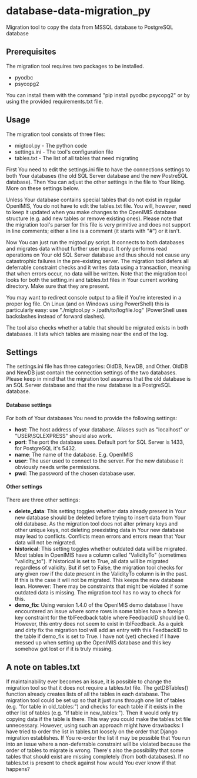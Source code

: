 # database-data-migration_py
Migration tool to copy the data from MSSQL database to PostgreSQL database


## Prerequisites
The migration tool requires two packages to be installed.
* pyodbc
* psycopg2

You can install them with the command "pip install pyodbc psycopg2" or by using the provided requirements.txt file.


## Usage
The migration tool consists of three files:
* migtool.py - The python code
* settings.ini - The tool's configuration file
* tables.txt - The list of all tables that need migrating

First You need to edit the settings.ini file to have the connections settings to both Your databases (the old SQL Server 
database and the new PostreSQL database). Then You can adjust the other settings in the file to Your liking. More on 
these settings below.

Unless Your database contains special tables that do not exist in regular OpenIMIS, You do not have to edit the 
tables.txt file. You will, however, need to keep it updated when you make changes to the OpenIMIS database structure 
(e.g. add new tables or remove existing ones). Please note that the migration tool's parser for this file is very 
primitive and does not support in line comments; either a line is a comment (it starts with "#") or it isn't. 

Now You can just run the migtool.py script. It connects to both databases and migrates data without further user input. 
It only performs read operations on Your old SQL Server database and thus should not cause any catastrophic failures in
the pre-existing server. The migration tool defers all deferrable constraint checks and it writes data using a 
transaction, meaning that when errors occur, no data will be written. Note that the migration tool looks for both the 
setting.ini and tables.txt files in Your current working directory. Make sure that they are present.

You may want to redirect console output to a file if You're interested in a proper log file. On Linux (and on Windows 
using PowerShell) this is particularly easy: use "./migtool.py > /path/to/logfile.log" (PowerShell uses backslashes 
instead of forward slashes).

The tool also checks whether a table that should be migrated exists in both databases. It lists which tables are missing 
near the end of the log.


## Settings
The settings.ini file has three categories: OldDB, NewDB, and Other. OldDB and NewDB just contain the connection 
settings of the two databases. Please keep in mind that the migration tool assumes that the old database is an SQL 
Server database and that the new database is a PostgreSQL database.

#### Database settings
For both of Your databases You need to provide the following settings:
* <b>host</b>: The host address of your database. Aliases such as "localhost" or "USER\SQLEXPRESS" should also work. 
* <b>port</b>: The port the database uses. Default port for SQL Server is 1433, for PostgreSQL it's 5432.
* <b>name</b>: The name of the database. E.g. OpenIMIS
* <b>user</b>: The user used to connect to the server. For the new database it obviously needs write permissions.
* <b>pwd</b>: The password of the chosen database user.

#### Other settings
There are three other settings:
* <b>delete_data</b>: This setting toggles whether data already present in Your new database should be deleted before 
trying to insert data from Your old database. As the migration tool does not alter primary keys and other unique keys, 
not deleting preexisting data in Your new database may lead to conflicts. Conflicts mean errors and errors mean that 
Your data will not be migrated.
* <b>historical</b>: This setting toggles whether outdated data will be migrated. Most tables in OpenIMIS have a column 
called "ValidityTo" (sometimes "validity_to"). If historical is set to True, all data will be migrated regardless of 
validity. But if set to False, the migration tool checks for any given row if the date present in the ValidityTo column 
is in the past. If this is the case it will not be migrated. This keeps the new database lean. However: There may be 
constraints that might be violated if some outdated data is missing. The migration tool has no way to check for this.
* <b>demo_fix</b>: Using version 1.4.0 of the OpenIMIS demo database I have encountered an issue where some rows in some 
tables have a foreign key constraint for the tblFeedback table where FeedbackID should be 0. However, this entry does 
not seem to exist in tblFeedback. As a quick and dirty fix the migration tool will add an entry with this FeedbackID to 
the table if demo_fix is set to True. I have not (yet) checked if I have messed up when setting up the OpenIMIS database 
and this key somehow got lost or if it is truly missing.


## A note on tables.txt
If maintainability ever becomes an issue, it is possible to change the migration tool so that it does not require a 
tables.txt file. The getDBTables() function already creates lists of all the tables in each database. The migration 
tool could be set up so that it just runs through one list of tables (e.g. "for table in old_tables:") and checks for 
each table if it exists in the other list of tables (e.g. "if table in new_tables:"). Then it would only try copying 
data if the table is there. This way you could make the tables.txt file unnecessary. However, using such an approach 
might have drawbacks: I have tried to order the list in tables.txt loosely on the order that Django migration 
establishes. If You re-order the list it may be possible that You run into an issue where a non-deferrable constraint 
will be violated because the order of tables to migrate is wrong. There's also the possibility that some tables that 
should exist are missing completely (from both databases). If no tables.txt is present to check against how would You 
ever know if that happens?